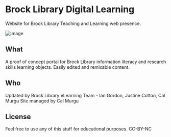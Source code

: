 # Brock Library Digital Learning
Website for Brock Library Teaching and Learning web presence. 

![image](https://user-images.githubusercontent.com/84150867/128230669-8b60329a-d0a6-4c03-850c-6141f4460f6c.png)

## What

A proof of concept portal for Brock Library information literacy and research skills learning objects. Easily edited and remixable content.

## Who

Updated by Brock Library eLearning Team - Ian Gordon, Justine Cotton, Cal Murgu
Site managed by Cal Murgu

## License

Feel free to use any of this stuff for educational purposes. 
CC-BY-NC
